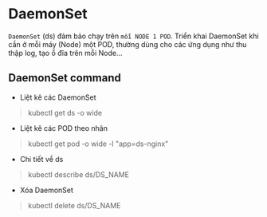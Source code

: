 # DaemonSet

`DaemonSet` (ds) đảm bảo chạy trên `mỗi NODE 1 POD`. Triển khai DaemonSet khi cần ở mỗi máy (Node) một POD, thường dùng cho các ứng dụng như thu thập log, tạo ổ đĩa trên mỗi Node...

## DaemonSet command

- Liệt kê các DaemonSet

> kubectl get ds -o wide

- Liệt kê các POD theo nhãn

> kubectl get pod -o wide -l "app=ds-nginx"

- Chi tiết về ds

> kubectl describe ds/DS_NAME

- Xóa DaemonSet

> kubectl delete ds/DS_NAME

